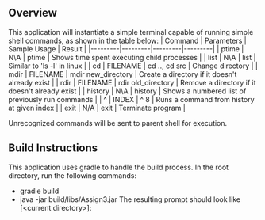 ## Overview
This application will instantiate a simple terminal capable of running simple shell commands, as shown in the table below:
| Command | Parameters | Sample Usage | Result    |
|---------|---------|---------|---------|
| ptime   | N\A        | ptime | Shows time spent executing child processes |
| list    | N\A        | list | Similar to 'ls -l' in linux |
| cd      | FILENAME   | cd .., cd src | Change directory |
| mdir    | FILENAME   | mdir new_directory | Create a directory if it doesn't already exist |
| rdir    | FILENAME   | rdir old_directory | Remove a directory if it doesn't already exist |
| history | N\A        | history | Shows a numbered list of previously run commands |
| ^       | INDEX      | ^ 8 | Runs a command from history at given index |
| exit | N/A | exit | Terminate program |

Unrecognized commands will be sent to parent shell for execution.

## Build Instructions
This application uses gradle to handle the build process. In the root directory, run the following commands:
* gradle build
* java -jar build/libs/Assign3.jar
The resulting prompt should look like [\<current directory\>]: